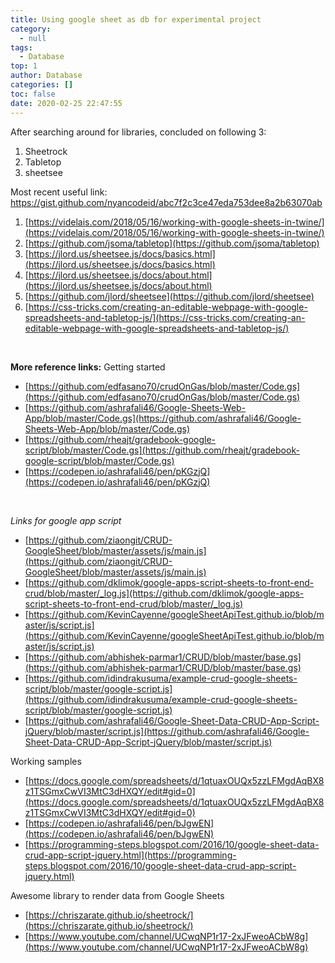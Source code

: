 ```yaml
---
title: Using google sheet as db for experimental project
category:
  - null
tags:
  - Database
top: 1
author: Database
categories: []
toc: false
date: 2020-02-25 22:47:55
---
```


After searching around for libraries, concluded on following 3:
1. Sheetrock
2. Tabletop
3. sheetsee

Most recent useful link:
https://gist.github.com/nyancodeid/abc7f2c3ce47eda753dee8a2b63070ab
<br>



1. [https://videlais.com/2018/05/16/working-with-google-sheets-in-twine/](https://videlais.com/2018/05/16/working-with-google-sheets-in-twine/)
2. [https://github.com/jsoma/tabletop](https://github.com/jsoma/tabletop)
3. [https://jlord.us/sheetsee.js/docs/basics.html](https://jlord.us/sheetsee.js/docs/basics.html)
4. [https://jlord.us/sheetsee.js/docs/about.html](https://jlord.us/sheetsee.js/docs/about.html)
5. [https://github.com/jlord/sheetsee](https://github.com/jlord/sheetsee)
6. [https://css-tricks.com/creating-an-editable-webpage-with-google-spreadsheets-and-tabletop-js/](https://css-tricks.com/creating-an-editable-webpage-with-google-spreadsheets-and-tabletop-js/)
<br>

**More reference links:**
Getting started
- [https://github.com/edfasano70/crudOnGas/blob/master/Code.gs](https://github.com/edfasano70/crudOnGas/blob/master/Code.gs)
- [https://github.com/ashrafali46/Google-Sheets-Web-App/blob/master/Code.gs](https://github.com/ashrafali46/Google-Sheets-Web-App/blob/master/Code.gs)
- [https://github.com/rheajt/gradebook-google-script/blob/master/Code.gs](https://github.com/rheajt/gradebook-google-script/blob/master/Code.gs)
- [https://codepen.io/ashrafali46/pen/pKGzjQ](https://codepen.io/ashrafali46/pen/pKGzjQ)
<br>

*Links for google app script* 
- [https://github.com/ziaongit/CRUD-GoogleSheet/blob/master/assets/js/main.js](https://github.com/ziaongit/CRUD-GoogleSheet/blob/master/assets/js/main.js)
- [https://github.com/dklimok/google-apps-script-sheets-to-front-end-crud/blob/master/_log.js](https://github.com/dklimok/google-apps-script-sheets-to-front-end-crud/blob/master/_log.js)
- [https://github.com/KevinCayenne/googleSheetApiTest.github.io/blob/master/js/script.js](https://github.com/KevinCayenne/googleSheetApiTest.github.io/blob/master/js/script.js)
- [https://github.com/abhishek-parmar1/CRUD/blob/master/base.gs](https://github.com/abhishek-parmar1/CRUD/blob/master/base.gs)
- [https://github.com/idindrakusuma/example-crud-google-sheets-script/blob/master/google-script.js](https://github.com/idindrakusuma/example-crud-google-sheets-script/blob/master/google-script.js)
- [https://github.com/ashrafali46/Google-Sheet-Data-CRUD-App-Script-jQuery/blob/master/script.js](https://github.com/ashrafali46/Google-Sheet-Data-CRUD-App-Script-jQuery/blob/master/script.js)


Working samples
- [https://docs.google.com/spreadsheets/d/1qtuaxOUQx5zzLFMgdAqBX8z1TSGmxCwVI3MtC3dHXQY/edit#gid=0](https://docs.google.com/spreadsheets/d/1qtuaxOUQx5zzLFMgdAqBX8z1TSGmxCwVI3MtC3dHXQY/edit#gid=0)
- [https://codepen.io/ashrafali46/pen/bJgwEN](https://codepen.io/ashrafali46/pen/bJgwEN)
- [https://programming-steps.blogspot.com/2016/10/google-sheet-data-crud-app-script-jquery.html](https://programming-steps.blogspot.com/2016/10/google-sheet-data-crud-app-script-jquery.html)

Awesome library to render data from Google Sheets
- [https://chriszarate.github.io/sheetrock/](https://chriszarate.github.io/sheetrock/)
- [https://www.youtube.com/channel/UCwqNP1r17-2xJFweoACbW8g](https://www.youtube.com/channel/UCwqNP1r17-2xJFweoACbW8g)
